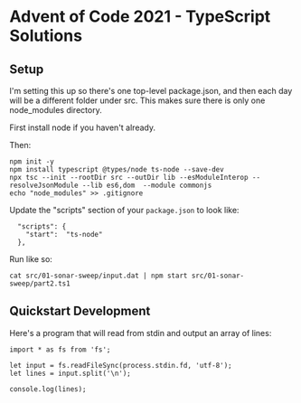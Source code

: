 # Advent of Code 2021 - TypeScript Solutions

## Setup

I'm setting this up so there's one top-level package.json, and then each day will be a different folder under src. This makes sure there is only one node_modules directory.

First install node if you haven't already.

Then:

```
npm init -y
npm install typescript @types/node ts-node --save-dev
npx tsc --init --rootDir src --outDir lib --esModuleInterop --resolveJsonModule --lib es6,dom  --module commonjs
echo "node_modules" >> .gitignore
```
Update the "scripts" section of your `package.json` to look like:

```
  "scripts": {
    "start":  "ts-node"
  },
```

Run like so:

`cat src/01-sonar-sweep/input.dat | npm start src/01-sonar-sweep/part2.ts1`

## Quickstart Development

Here's a program that will read from stdin and output an array of lines:

```
import * as fs from 'fs';

let input = fs.readFileSync(process.stdin.fd, 'utf-8');
let lines = input.split('\n');

console.log(lines);
```


